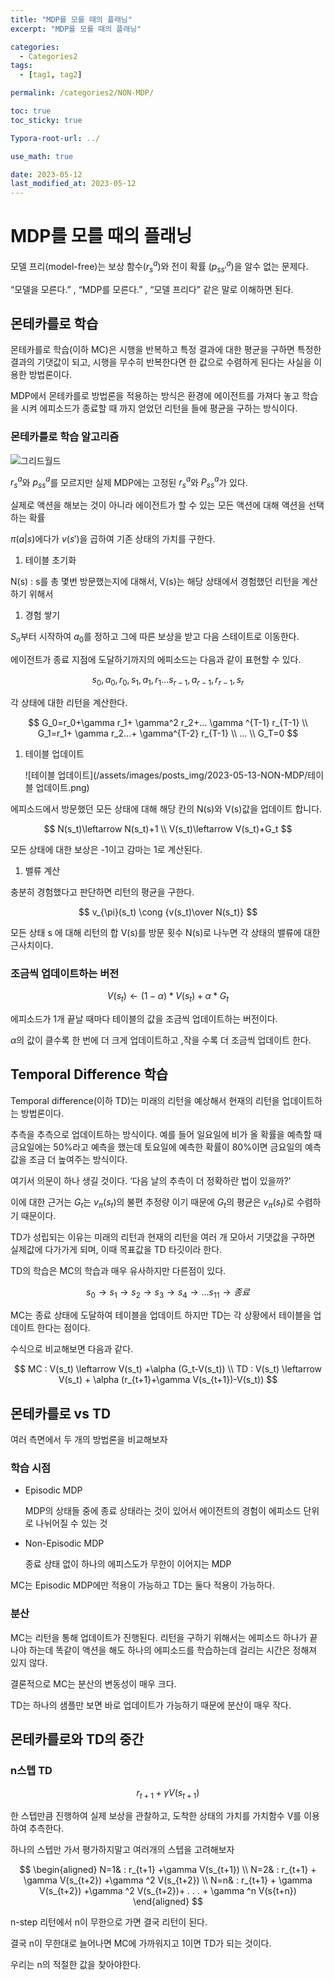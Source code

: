 ```yaml
---
title: "MDP를 모를 때의 플래닝"
excerpt: "MDP를 모를 때의 플래닝"

categories:
  - Categories2
tags:
  - [tag1, tag2]

permalink: /categories2/NON-MDP/

toc: true
toc_sticky: true

Typora-root-url: ../

use_math: true

date: 2023-05-12
last_modified_at: 2023-05-12
---
```


# MDP를 모를 때의 플래닝

모델 프리(model-free)는 보상 함수($r_s^a)$와 전이 확률 ($p_{ss'}^a$)을 알수 없는 문제다.

“모델을 모른다.” , “MDP를 모른다.” , “모델 프리다” 같은 말로 이해하면 된다.

## 몬테카를로 학습

몬테카를로 학습(이하 MC)은 시행을 반복하고 특정 결과에 대한 평균을 구하면 특정한 결과의 기댓값이 되고, 시행을 무수히 반복한다면 한 값으로 수렴하게 된다는 사실을 이용한 방법론이다.

MDP에서 몬테카를로 방법론을 적용하는 방식은 환경에 에이전트를 가져다 놓고 학습을 시켜 에피소드가 종료할 때 까지 얻었던 리턴을 들에 평균을 구하는 방식이다.

### 몬테카를로 학습 알고리즘

![그리드월드](/assets/images/posts_img/2023-05-13-NON-MDP/그리드월드.png)

$r_s^a$와 $p_{ss}^a$를 모르지만 실제 MDP에는 고정된 $r_s^a$와 $P_{ss}^a$가 있다.

실제로 액션을 해보는 것이 아니라 에이전트가 할 수 있는 모든 액션에 대해 액션을 선택하는 확률

$\pi(a|s)$에다가 $v(s')$을 곱하여 기존 상태의 가치를 구한다.

1. 테이블 초기화

N(s) : s를 총 몇번 방문했는지에 대해서, V(s)는 해당 상태에서 경험했던 리턴을 계산하기 위해서

1. 경험 쌓기

$S_o$부터 시작하여 $a_0$를 정하고 그에 따른 보상을 받고 다음 스테이트로 이동한다.

에이전트가 종료 지점에 도달하기까지의 에피소드는 다음과 같이 표현할 수 있다.

$$
s_0,a_0,r_0,s_1,a_1,r_1... s_{r-1},a_{r-1},r_{r-1},s_r
$$

각 상태에 대한 리턴을 계산한다.

$$
G_0=r_0+\gamma r_1+ \gamma^2 r_2+... \gamma ^{T-1} r_{T-1}
\\
G_1=r_1+ \gamma r_2...+ \gamma^{T-2} r_{T-1}
\\
...
\\
G_T=0
$$

1. 테이블 업데이트

   ![테이블 업데이트](/assets/images/posts_img/2023-05-13-NON-MDP/테이블 업데이트.png)

에피소드에서 방문했던 모든 상태에 대해 해당 칸의 N(s)와 V(s)값을 업데이트 합니다.

$$
N(s_t)\leftarrow N(s_t)+1
\\
V(s_t)\leftarrow V(s_t)+G_t
$$

모든 상태에 대한 보상은 -1이고 감마는 1로 계산된다.

1. 밸류 계산

충분히 경험했다고 판단하면 리턴의 평균을 구한다.

$$
v_{\pi}(s_t) \cong {v(s_t)\over N(s_t)}
$$

모든 상태 s 에 대해 리턴의 합 V(s)를 방문 횟수 N(s)로 나누면 각 상태의 밸류에 대한 근사치이다.

### 조금씩 업데이트하는 버전

$$
V(s_t) \leftarrow (1-\alpha) * V(s_t) + \alpha *G_t
$$

에피소드가 1개 끝날 때마다 테이블의 값을 조금씩 업데이트하는 버전이다.

$\alpha$의 값이 클수록 한 번에 더 크게 업데이트하고 ,작을 수록 더 조금씩 업데이트 한다.

## Temporal Difference 학습

Temporal difference(이하 TD)는 미래의 리턴을 예상해서 현재의 리턴을 업데이트하는 방법론이다.

추측을 추측으로 업데이트하는 방식이다. 예를 들어 일요일에 비가 올 확률을 예측할 때 금요일에는 50%라고 예측을 했는데 토요일에 예측한 확률이 80%이면 금요일의 예측 값을 조금 더 높여주는 방식이다.

여기서 의문이 하나 생길 것이다. ‘다음 날의 추측이 더 정확하란 법이 있을까?’

이에 대한 근거는 $G_t$는 $v_{\pi}(s_t)$의 불편 추정량 이기 때문에 $G_t$의 평균은 $v_\pi (s_t)$로 수렴하기 때문이다.

TD가 성립되는 이유는 미래의 리턴과 현재의 리턴을 여러 개 모아서 기댓값을 구하면 실제값에 다가가게 되며, 이때 목표값을 TD 타깃이라 한다.

TD의 학습은 MC의 학습과 매우 유사하지만 다른점이 있다.

$$
s_0\rightarrow s_1 \rightarrow s_2\rightarrow s_3\rightarrow s_4 \rightarrow... s_{11} \rightarrow 종료
$$

MC는 종료 상태에 도달하여 테이블을 업데이트 하지만 TD는 각 상황에서 테이블을 업데이트 한다는 점이다.

수식으로 비교해보면 다음과 같다.

$$
MC : V(s_t) \leftarrow V(s_t) +\alpha (G_t-V(s_t))
\\
TD : V(s_t) \leftarrow V(s_t) + \alpha (r_{t+1}+\gamma V(s_{t+1})-V(s_t))
$$

## 몬테카를로 vs TD

여러 측면에서 두 개의 방법론을 비교해보자

### 학습 시점

- Episodic MDP

  MDP의 상태들 중에 종료 상태라는 것이 있어서 에이전트의 경험이 에피소드 단위로 나뉘어질 수 있는 것

- Non-Episodic MDP

  종료 상태 없이 하나의 에피스도가 무한이 이어지는 MDP

MC는 Episodic MDP에만 적용이 가능하고 TD는 둘다 적용이 가능하다.

### 분산

MC는 리턴을 통해 업데이트가 진행된다. 리턴을 구하기 위해서는 에피소드 하나가 끝나야 하는데 똑같이 액션을 해도 하나의 에피소드를 학습하는데 걸리는 시간은 정해져 있지 않다.

결론적으로 MC는 분산의 변동성이 매우 크다.

TD는 하나의 샘플만 보면 바로 업데이트가 가능하기 때문에 분산이 매우 작다.

## 몬테카를로와 TD의 중간

### n스텝 TD

$$
r_{t+1} + \gamma V(s_{t+1})
$$

한 스텝만큼 진행하여 실제 보상을 관찰하고, 도착한 상태의 가치를 가치함수 V를 이용하여 추측한다.

하나의 스텝만 가서 평가하지말고 여러개의 스텝을 고려해보자

$$
\begin{aligned}
N=1& : r_{t+1} +\gamma V(s_{t+1})
\\
N=2& : r_{t+1} + \gamma V(s_{t+2}) +\gamma ^2 V(s_{t+2})
\\
N=n& : r_{t+1} + \gamma V(s_{t+2}) +\gamma ^2 V(s_{t+2})+ . . .  + \gamma ^n V(s{t+n})
\end{aligned}
$$

n-step 리턴에서 n이 무한으로 가면 결국 리턴이 된다.

결국 n이 무한대로 늘어나면 MC에 가까워지고 1이면 TD가 되는 것이다.

우리는 n의 적절한 값을 찾아야한다.
